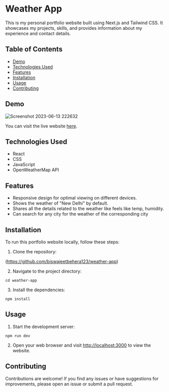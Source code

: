 
# Weather App

This is my personal portfolio website built using Next.js and Tailwind CSS. It showcases my projects, skills, and provides information about my experience and contact details.

## Table of Contents

- [Demo](#demo)
- [Technologies Used](#technologies-used)
- [Features](#features)
- [Installation](#installation)
- [Usage](#usage)
- [Contributing](#contributing)


## Demo

![Screenshot 2023-06-13 222632](https://github.com/biswajeetbehera123/weather-app/assets/107670354/d5bda8bf-5bdc-4250-aed4-96b1a80b332b)


You can visit the live website [here](https://weather-app-x.vercel.app/).

## Technologies Used

- React
- CSS
- JavaScript
- OpenWeatherMap API

## Features

- Responsive design for optimal viewing on different devices.
- Shows the weather of "New Delhi" by default.
- Shares all the details related to the weather like feels like temp, humidity.
- Can search for any city for the weather of the corresponding city

## Installation

To run this portfolio website locally, follow these steps:

1. Clone the repository:

(https://github.com/biswajeetbehera123/weather-app)

2. Navigate to the project directory:

```cd weather-app```

3. Install the dependencies:

```npm install``` 


## Usage

1. Start the development server:

```npm run dev```

2. Open your web browser and visit [http://localhost:3000](http://localhost:3000) to view the website.

## Contributing

Contributions are welcome! If you find any issues or have suggestions for improvements, please open an issue or submit a pull request.

